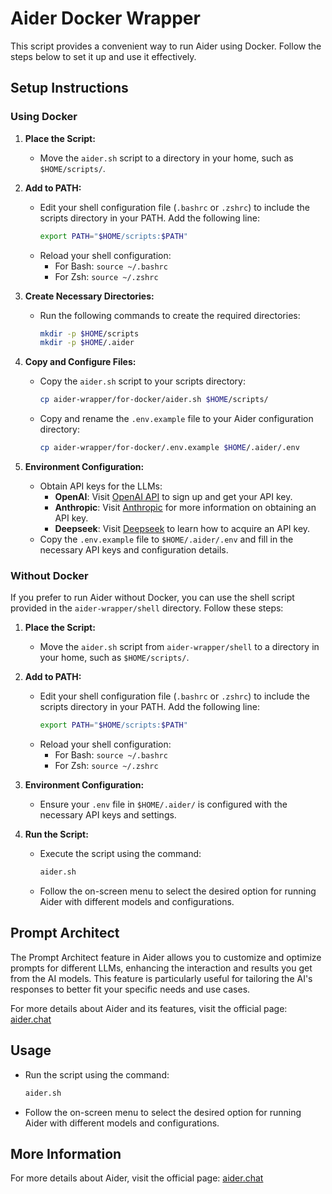 # Aider Docker Wrapper

This script provides a convenient way to run Aider using Docker. Follow the steps below to set it up and use it effectively.

## Setup Instructions

### Using Docker

1. **Place the Script:**
   - Move the `aider.sh` script to a directory in your home, such as `$HOME/scripts/`.

2. **Add to PATH:**
   - Edit your shell configuration file (`.bashrc` or `.zshrc`) to include the scripts directory in your PATH. Add the following line:
     ```bash
     export PATH="$HOME/scripts:$PATH"
     ```
   - Reload your shell configuration:
     - For Bash: `source ~/.bashrc`
     - For Zsh: `source ~/.zshrc`

3. **Create Necessary Directories:**
   - Run the following commands to create the required directories:
     ```bash
     mkdir -p $HOME/scripts
     mkdir -p $HOME/.aider
     ```

4. **Copy and Configure Files:**
   - Copy the `aider.sh` script to your scripts directory:
     ```bash
     cp aider-wrapper/for-docker/aider.sh $HOME/scripts/
     ```
   - Copy and rename the `.env.example` file to your Aider configuration directory:
     ```bash
     cp aider-wrapper/for-docker/.env.example $HOME/.aider/.env
     ```

5. **Environment Configuration:**
   - Obtain API keys for the LLMs:
     - **OpenAI**: Visit [OpenAI API](https://beta.openai.com/signup/) to sign up and get your API key.
     - **Anthropic**: Visit [Anthropic](https://www.anthropic.com/) for more information on obtaining an API key.
     - **Deepseek**: Visit [Deepseek](https://deepseek.com/) to learn how to acquire an API key.
   - Copy the `.env.example` file to `$HOME/.aider/.env` and fill in the necessary API keys and configuration details.

### Without Docker

If you prefer to run Aider without Docker, you can use the shell script provided in the `aider-wrapper/shell` directory. Follow these steps:

1. **Place the Script:**
   - Move the `aider.sh` script from `aider-wrapper/shell` to a directory in your home, such as `$HOME/scripts/`.

2. **Add to PATH:**
   - Edit your shell configuration file (`.bashrc` or `.zshrc`) to include the scripts directory in your PATH. Add the following line:
     ```bash
     export PATH="$HOME/scripts:$PATH"
     ```
   - Reload your shell configuration:
     - For Bash: `source ~/.bashrc`
     - For Zsh: `source ~/.zshrc`

3. **Environment Configuration:**
   - Ensure your `.env` file in `$HOME/.aider/` is configured with the necessary API keys and settings.

4. **Run the Script:**
   - Execute the script using the command:
     ```bash
     aider.sh
     ```

   - Follow the on-screen menu to select the desired option for running Aider with different models and configurations.

## Prompt Architect

The Prompt Architect feature in Aider allows you to customize and optimize prompts for different LLMs, enhancing the interaction and results you get from the AI models. This feature is particularly useful for tailoring the AI's responses to better fit your specific needs and use cases.

For more details about Aider and its features, visit the official page: [aider.chat](https://aider.chat)

## Usage

- Run the script using the command:
  ```bash
  aider.sh
  ```

- Follow the on-screen menu to select the desired option for running Aider with different models and configurations.

## More Information

For more details about Aider, visit the official page: [aider.chat](https://aider.chat)
